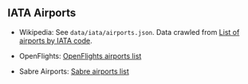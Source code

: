 ## IATA Airports

- Wikipedia: See `data/iata/airports.json`. Data crawled from [List of airports by IATA code](https://en.wikipedia.org/wiki/List_of_airports_by_IATA_code:_A).

- OpenFlights: [OpenFlights airports list](http://openflights.org/data.html)

- Sabre Airports: [Sabre airports list](git@github.com:tuananh/opentravel.git)
